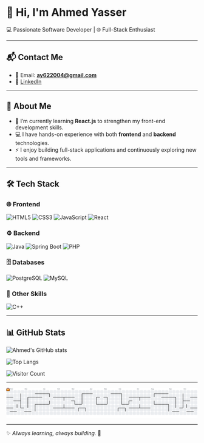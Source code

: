 # 👋 Hi, I'm Ahmed Yasser  

💻 Passionate Software Developer | 🌐 Full-Stack Enthusiast  

---

## 📬 Contact Me  
- 📧 Email: **ay622004@gmail.com**  
- 🔗 [LinkedIn](https://www.linkedin.com/in/ahmed-yasser-34a65b251/)  

---

## 🚀 About Me  
- 🌱 I’m currently learning **React.js** to strengthen my front-end development skills.  
- 💻 I have hands-on experience with both **frontend** and **backend** technologies.  
- ⚡ I enjoy building full-stack applications and continuously exploring new tools and frameworks.  

---

## 🛠️ Tech Stack  

### 🌐 Frontend
![HTML5](https://img.shields.io/badge/HTML5-E34F26?style=for-the-badge&logo=html5&logoColor=white)
![CSS3](https://img.shields.io/badge/CSS3-1572B6?style=for-the-badge&logo=css3&logoColor=white)
![JavaScript](https://img.shields.io/badge/JavaScript-F7DF1E?style=for-the-badge&logo=javascript&logoColor=black)
![React](https://img.shields.io/badge/React-20232A?style=for-the-badge&logo=react&logoColor=61DAFB)

### ⚙️ Backend
![Java](https://img.shields.io/badge/Java-ED8B00?style=for-the-badge&logo=java&logoColor=white)
![Spring Boot](https://img.shields.io/badge/Spring%20Boot-6DB33F?style=for-the-badge&logo=springboot&logoColor=white)
![PHP](https://img.shields.io/badge/PHP-777BB4?style=for-the-badge&logo=php&logoColor=white)

### 🗄️ Databases
![PostgreSQL](https://img.shields.io/badge/PostgreSQL-316192?style=for-the-badge&logo=postgresql&logoColor=white)
![MySQL](https://img.shields.io/badge/MySQL-005C84?style=for-the-badge&logo=mysql&logoColor=white)

### 🔧 Other Skills
![C++](https://img.shields.io/badge/C++-00599C?style=for-the-badge&logo=cplusplus&logoColor=white)

---

## 📊 GitHub Stats  
![Ahmed's GitHub stats](https://github-readme-stats.vercel.app/api?username=Ahmed-Yasser1231&show_icons=true&theme=tokyonight)  

![Top Langs](https://github-readme-stats.vercel.app/api/top-langs/?username=Ahmed-Yasser1231&layout=compact&theme=tokyonight)  

![Visitor Count](https://komarev.com/ghpvc/?username=Ahmed-Yasser1231&style=for-the-badge)  

---

<picture>
  <source media="(prefers-color-scheme: dark)" srcset="https://raw.githubusercontent.com/Ahmed-Yasser1231/Ahmed-Yasser1231/output/pacman-contribution-graph-dark.svg">
  <source media="(prefers-color-scheme: light)" srcset="https://raw.githubusercontent.com/Ahmed-Yasser1231/Ahmed-Yasser1231/output/pacman-contribution-graph.svg">
  <img alt="pacman contribution graph" src="https://raw.githubusercontent.com/Ahmed-Yasser1231/Ahmed-Yasser1231/output/pacman-contribution-graph.svg">
</picture>

---

✨ *Always learning, always building.* 🚀  
